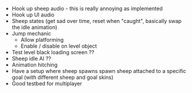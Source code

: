 * Hook up sheep audio - this is really annoying as implemented
* Hook up UI audio
* Sheep states (get sad over time, reset when "caught", basically swap the idle animation)
* Jump mechanic
  * Allow platforming
  * Enable / disable on level object
* Test level black loading screen ??
* Sheep idle AI ??
* Animation hitching
* Have a setup where sheep spawns spawn sheep attached to a specific goal (with different sheep and goal skins)
* Good testbed for multiplayer
